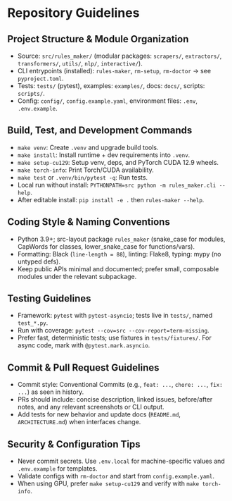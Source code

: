 # Repository Guidelines

## Project Structure & Module Organization
- Source: `src/rules_maker/` (modular packages: `scrapers/`, `extractors/`, `transformers/`, `utils/`, `nlp/`, `interactive/`).
- CLI entrypoints (installed): `rules-maker`, `rm-setup`, `rm-doctor` → see `pyproject.toml`.
- Tests: `tests/` (pytest), examples: `examples/`, docs: `docs/`, scripts: `scripts/`.
- Config: `config/`, `config.example.yaml`, environment files: `.env`, `.env.example`.

## Build, Test, and Development Commands
- `make venv`: Create `.venv` and upgrade build tools.
- `make install`: Install runtime + dev requirements into `.venv`.
- `make setup-cu129`: Setup venv, deps, and PyTorch CUDA 12.9 wheels.
- `make torch-info`: Print Torch/CUDA availability.
- `make test` or `.venv/bin/pytest -q`: Run tests.
- Local run without install: `PYTHONPATH=src python -m rules_maker.cli --help`.
- After editable install: `pip install -e .` then `rules-maker --help`.

## Coding Style & Naming Conventions
- Python 3.9+; src-layout package `rules_maker` (snake_case for modules, CapWords for classes, lower_snake_case for functions/vars).
- Formatting: Black (`line-length = 88`), linting: Flake8, typing: mypy (no untyped defs).
- Keep public APIs minimal and documented; prefer small, composable modules under the relevant subpackage.

## Testing Guidelines
- Framework: `pytest` with `pytest-asyncio`; tests live in `tests/`, named `test_*.py`.
- Run with coverage: `pytest --cov=src --cov-report=term-missing`.
- Prefer fast, deterministic tests; use fixtures in `tests/fixtures/`. For async code, mark with `@pytest.mark.asyncio`.

## Commit & Pull Request Guidelines
- Commit style: Conventional Commits (e.g., `feat: ...`, `chore: ...`, `fix: ...`) as seen in history.
- PRs should include: concise description, linked issues, before/after notes, and any relevant screenshots or CLI output.
- Add tests for new behavior and update docs (`README.md`, `ARCHITECTURE.md`) when interfaces change.

## Security & Configuration Tips
- Never commit secrets. Use `.env.local` for machine-specific values and `.env.example` for templates.
- Validate configs with `rm-doctor` and start from `config.example.yaml`.
- When using GPU, prefer `make setup-cu129` and verify with `make torch-info`.
